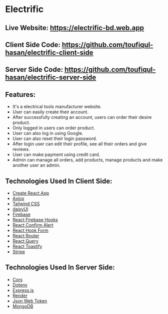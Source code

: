 # Electrific

## Live Website: https://electrific-bd.web.app

## Client Side Code: https://github.com/toufiqul-hasan/electrific-client-side

## Server Side Code: https://github.com/toufiqul-hasan/electrific-server-side

## Features:

- It's a electrical tools manufacturer website.
- User can easily create their account.
- After successfully creating an account, users can order their desire product.
- Only logged in users can order product.
- User can also log in using Google.
- User can also reset their login password.
- After login user can edit their profile, see all their orders and give reviews.
- User can make payment using credit card.
- Admin can manage all orders, add products, manage products and make another user an admin.


## Technologies Used In Client Side:

- [Create React App](https://github.com/facebook/create-react-app)
- [Axios](https://axios-http.com)
- [Tailwind CSS](https://tailwindcss.com)
- [daisyUI](https://daisyui.com)
- [Firebase](https://firebase.google.com)
- [React Firebase Hooks](https://github.com/CSFrequency/react-firebase-hooks)
- [React Confirm Alert](https://www.npmjs.com/package/react-confirm-alert)
- [React Hook Form](https://react-hook-form.com)
- [React Router](https://reactrouter.com/docs/en/v6/getting-started/overview)
- [React Query](https://react-query.tanstack.com)
- [React Toastify](https://fkhadra.github.io/react-toastify/introduction)
- [Stripe](https://stripe.com)

## Technologies Used In Server Side:

- [Cors](https://www.npmjs.com/package/cors)
- [Dotenv](https://www.npmjs.com/package/dotenv)
- [Express.js](https://expressjs.com)
- [Render](https://render.com)
- [Json Web Token](https://jwt.io)
- [MongoDB](https://www.mongodb.com)